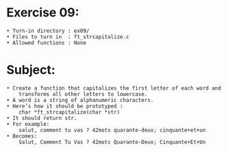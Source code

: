 # Exercise 09:
	• Turn-in directory : ex09/
	• Files to turn in  : ft_strcapitalize.c
	• Allowed functions : None
# Subject:
	• Create a function that capitalizes the first letter of each word and
		transforms all other letters to lowercase.
	• A word is a string of alphanumeric characters.
	• Here’s how it should be prototyped :
		char *ft_strcapitalize(char *str)
	• It should return str.
	• For example:
		salut, comment tu vas ? 42mots quarante-deux; cinquante+et+un
	• Becomes: 
		Salut, Comment Tu Vas ? 42mots Quarante-Deux; Cinquante+Et+Un
